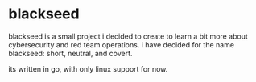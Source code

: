 # blackseed
blackseed is a small project i decided to create to learn a bit more about cybersecurity and red team operations.
i have decided for the name blackseed: short, neutral, and covert.

its written in go, with only linux support for now.
